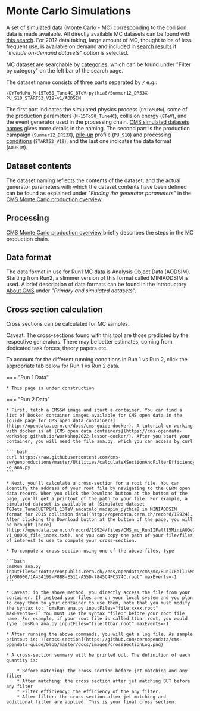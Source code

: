 # Monte Carlo Simulations

A set of simulated data (Monte Carlo - MC) corresponding to the collision data
is made available. All directly available MC datasets can be found with
[this search](http://opendata.cern.ch/search?page=1&size=20&type=Dataset&subtype=Simulated&experiment=CMS).
For 2012 data taking, large amount of MC, thought to be of less frequent use, is available on demand
and included in [search results](http://opendata.cern.ch/search?page=1&size=20&type=Dataset&experiment=CMS&subtype=Simulated&ondemand=True)
if "*include on-demand datasets*" option is selected.

MC dataset are searchable by [categories](http://opendata.cern.ch/docs/simulated-dataset-categories),
which can be found under "Filter by category" on the left bar of the search page.

The dataset name consists of three parts separated by ```/``` e.g.:

```/DYToMuMu_M-15To50_Tune4C_8TeV-pythia8/Summer12_DR53X-PU_S10_START53_V19-v1/AODSIM```

The first part indicates the simulated physics process (```DYToMuMu```),
some of the production parameters (```M-15To50_Tune4C```), collision energy (```8TeV```),
 and the event generator used in the processing chain. [CMS simulated datasets names](http://opendata.cern.ch/docs/cms-simulated-dataset-names)
 gives more details in the naming.
 The second part is the production campaign (```Summer12_DR53X```), [pile-up](http://opendata.cern.ch/docs/cms-guide-pileup-simulation)
 profile (```PU_S10```) and processing [conditions](http://opendata.cern.ch/docs/cms-guide-for-condition-database) (```START53_V19```),
 and the last one indicates the data format (```AODSIM```).

## Dataset contents

The dataset naming reflects the contents of the dataset, and the actual generator parameters
with which the dataset contents have been defined can be
found as explained under "*Finding the generator parameters*" in the
[CMS Monte Carlo production overview](http://opendata.cern.ch/docs/cms-mc-production-overview).

## Processing

[CMS Monte Carlo production overview](http://opendata.cern.ch/docs/cms-mc-production-overview)
briefly describes the steps in the MC production chain.

## Data format

The data format in use for Run1 MC data is Analysis Object Data (AODSIM). Starting from Run2, a slimmer version of this format called MINIAODSIM is used.
A brief description of data formats can be found in the
introductory [About CMS](http://opendata.cern.ch/docs/about-cms) under "*Primary and simulated datasets*".

## Cross section calculation

Cross sections can be calculated for MC samples.

Caveat: The cross-sections found with this tool are those predicted by the respective generators. There may be better estimates, coming from dedicated task forces, theory papers etc.

To account for the different running conditions in Run 1 vs Run 2, click the appropriate tab below for Run 1 vs Run 2 data.

=== "Run 1 Data"

    * This page is under construction

=== "Run 2 Data"

    * First, fetch a CMSSW image and start a container. You can find a list of Docker container images available for CMS open data in the [guide page for CMS open data containers](http://opendata.cern.ch/docs/cms-guide-docker). A tutorial on working with docker is at [CMS open data containers](https://cms-opendata-workshop.github.io/workshop2022-lesson-docker/). After you start your container, you will need the file ana.py, which you can access by curl

    ``` bash
    curl https://raw.githubusercontent.com/cms-sw/genproductions/master/Utilities/calculateXSectionAndFilterEfficiency/genXsec_cfg.py -o ana.py
    ```

    * Next, you'll calculate a cross-section for a root file. You can identify the address of your root file by navigating to the CERN open data record. When you click the Download button at the bottom of the page, you'll get a printout of the path to your file. For example, a simulated dataset is available at [Simulated dataset TGJets_TuneCUETP8M1_13TeV_amcatnlo_madspin_pythia8 in MINIAODSIM format for 2015 collision data](http://opendata.cern.ch/record/19924). After clicking the Download button at the button of the page, you will be brought [here](http://opendata.cern.ch/record/19924/files/CMS_mc_RunIIFall15MiniAODv2_TGJets_TuneCUETP8M1_13TeV_amcatnlo_madspin_pythia8_MINIAODSIM_PU25nsData2015v1_76X_mcRun2_asymptotic_v12-v1_00000_file_index.txt), and you can copy the path of your file/files of interest to use to compute your cross-section.

    * To compute a cross-section using one of the above files, type

    ```bash
    cmsRun ana.py inputFiles="root://eospublic.cern.ch//eos/opendata/cms/mc/RunIIFall15MiniAODv2/TGJets_TuneCUETP8M1_13TeV_amcatnlo_madspin_pythia8/MINIAODSIM/PU25nsData2015v1_76X_mcRun2_asymptotic_v12-v1/00000/1A454199-F8B8-E511-A55D-7845C4FC374C.root" maxEvents=-1
    ```

    * Caveat: in the above method, you directly access the file from your container. If instead your files are on your local system and you plan to copy them to your container to use them, note that you must modify the syntax to: `cmsRun ana.py inputFiles="file:xxxx.root" maxEvents=-1` You must use the syntax "file:" before your root file name. For example, if your root file is called ttbar.root, you would type `cmsRun ana.py inputFiles="file:ttbar.root" maxEvents=-1`

    * After running the above commands, you will get a log file. As sample printout is: ![cross-section](https://github.com/cernopendata/cms-opendata-guide/blob/master/docs/images/crossSectionLog.png)

    * A cross-section summary will be printed out. The definition of each quantity is:

        * Before matching: the cross section before jet matching and any filter
        * After matching: the cross section after jet matching BUT before any filter
        * Filter efficiency: the efficiency of the any filter.
        * After filter: the cross section after jet matching and additional filter are applied. This is your final cross section.
